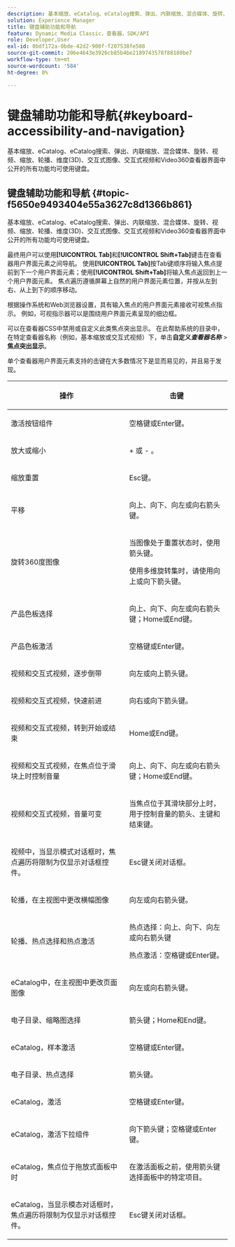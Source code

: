 ```yaml
---
description: 基本缩放、eCatalog、eCatalog搜索、弹出、内联缩放、混合媒体、旋转、视频、缩放、维度(3D)、轮播、交互式图像、交互式视频和Video360查看器界面中公开的所有功能均可使用键盘。
solution: Experience Manager
title: 键盘辅助功能和导航
feature: Dynamic Media Classic，查看器，SDK/API
role: Developer,User
exl-id: 0bdf172a-0bde-42d2-900f-f207538fe588
source-git-commit: 206e4643e3926cb85b4be2189743578f88180be7
workflow-type: tm+mt
source-wordcount: '584'
ht-degree: 0%

---
```


# 键盘辅助功能和导航{#keyboard-accessibility-and-navigation}

基本缩放、eCatalog、eCatalog搜索、弹出、内联缩放、混合媒体、旋转、视频、缩放、轮播、维度(3D)、交互式图像、交互式视频和Video360查看器界面中公开的所有功能均可使用键盘。

<!-- Updated June 1, 2020 from https://wiki.corp.adobe.com/pages/viewpage.action?spaceKey=scene7qa&title=s7Viewers%2C+S7SDK%2C+S7OnDemand+Release+Notes - Contact is Sasha -->

## 键盘辅助功能和导航 {#topic-f5650e9493404e55a3627c8d1366b861}

基本缩放、eCatalog、eCatalog搜索、弹出、内联缩放、混合媒体、旋转、视频、缩放、轮播、维度(3D)、交互式图像、交互式视频和Video360查看器界面中公开的所有功能均可使用键盘。

最终用户可以使用&#x200B;**[!UICONTROL Tab]**&#x200B;和&#x200B;**[!UICONTROL Shift+Tab]**&#x200B;键击在查看器用户界面元素之间导航。 使用&#x200B;**[!UICONTROL Tab]**&#x200B;按Tab键顺序将输入焦点提前到下一个用户界面元素；使用&#x200B;**[!UICONTROL Shift+Tab]**&#x200B;将输入焦点返回到上一个用户界面元素。 焦点遍历遵循屏幕上自然的用户界面元素位置，并按从左到右、从上到下的顺序移动。

根据操作系统和Web浏览器设置，具有输入焦点的用户界面元素接收可视焦点指示。 例如，可视指示器可以是围绕用户界面元素呈现的细边框。

可以在查看器CSS中禁用或自定义此类焦点突出显示。 在此帮助系统的目录中，在特定查看器名称（例如，基本缩放或交互式视频）下，单击&#x200B;**自定义&#x200B;*查看器名称*** >**&#x200B;焦点突出显示&#x200B;**。

单个查看器用户界面元素支持的击键在大多数情况下是显而易见的，并且易于发现。

<table id="table_8C49100412224324BF1DBF7FDFDCCBF8"> 
 <thead> 
  <tr> 
   <th colname="col1" class="entry"> <p>操作 </p> </th> 
   <th colname="col2" class="entry"> <p>击键 </p> </th> 
  </tr> 
 </thead>
 <tbody> 
  <tr> 
   <td colname="col1"> <p>激活按钮组件 </p> </td> 
   <td colname="col2"> <p>空格键或Enter键。 </p> </td> 
  </tr> 
  <tr> 
   <td colname="col1"> <p>放大或缩小 </p> </td> 
   <td colname="col2"> <p> <span class="uicontrol"> + </span> 或 <span class="uicontrol"> -  </span>。 </p> </td> 
  </tr> 
  <tr> 
   <td colname="col1"> <p>缩放重置 </p> </td> 
   <td colname="col2"> <p>Esc键。 </p> </td> 
  </tr> 
  <tr> 
   <td colname="col1"> <p>平移 </p> </td> 
   <td colname="col2"> <p>向上、向下、向左或向右箭头键。 </p> </td> 
  </tr> 
  <tr> 
   <td colname="col1"> <p>旋转360度图像 </p> </td> 
   <td colname="col2"> <p>当图像处于重置状态时，使用箭头键。 </p> <p>使用多维旋转集时，请使用向上或向下箭头键。 </p> </td> 
  </tr> 
  <tr> 
   <td colname="col1"> <p>产品色板选择 </p> </td> 
   <td colname="col2"> <p>向上、向下、向左或向右箭头键；Home或End键。 </p> </td> 
  </tr> 
  <tr> 
   <td colname="col1"> <p>产品色板激活 </p> </td> 
   <td colname="col2"> <p>空格键或Enter键。 </p> </td> 
  </tr> 
  <tr> 
   <td colname="col1"> <p>视频和交互式视频，逐步倒带 </p> </td> 
   <td colname="col2"> <p>向左或向上箭头键。 </p> </td> 
  </tr> 
  <tr> 
   <td colname="col1"> <p>视频和交互式视频，快速前进 </p> </td> 
   <td colname="col2"> <p>向右或向下箭头键。 </p> </td> 
  </tr> 
  <tr> 
   <td colname="col1"> <p>视频和交互式视频，转到开始或结束 </p> </td> 
   <td colname="col2"> <p>Home或End键。 </p> </td> 
  </tr> 
  <tr> 
   <td colname="col1"> <p>视频和交互式视频，在焦点位于滑块上时控制音量 </p> </td> 
   <td colname="col2"> <p>向上、向下、向左或向右箭头键；Home或End键。 </p> </td> 
  </tr> 
  <tr> 
   <td colname="col1"> <p>视频和交互式视频，音量可变 </p> </td> 
   <td colname="col2"> <p>当焦点位于其滑块部分上时，用于控制音量的箭头、主键和结束键。 </p> </td> 
  </tr> 
  <tr> 
   <td colname="col1"> <p>视频中，当显示模式对话框时，焦点遍历将限制为仅显示对话框控件。 </p> </td> 
   <td colname="col2"> <p>Esc键关闭对话框。 </p> </td> 
  </tr> 
  <tr> 
   <td colname="col1"> <p>轮播，在主视图中更改横幅图像 </p> </td> 
   <td colname="col2"> <p>向左或向右箭头键。 </p> </td> 
  </tr> 
  <tr> 
   <td colname="col1"> <p>轮播、热点选择和热点激活 </p> </td> 
   <td colname="col2"> <p>热点选择：向上、向下、向左或向右箭头键 </p> <p>热点激活：空格键或Enter键。 </p> </td> 
  </tr> 
  <tr> 
   <td colname="col1"> <p>eCatalog中，在主视图中更改页面图像 </p> </td> 
   <td colname="col2"> <p> 向左或向右箭头键。 </p> </td> 
  </tr> 
  <tr> 
   <td colname="col1"> <p>电子目录、缩略图选择 </p> </td> 
   <td colname="col2"> <p>箭头键；Home和End键。 </p> </td> 
  </tr> 
  <tr> 
   <td colname="col1"> <p>eCatalog，样本激活 </p> </td> 
   <td colname="col2"> <p>空格键或Enter键。 </p> </td> 
  </tr> 
  <tr> 
   <td colname="col1"> <p>电子目录、热点选择 </p> </td> 
   <td colname="col2"> <p>箭头键。 </p> </td> 
  </tr> 
  <tr> 
   <td colname="col1"> <p>eCatalog，激活 </p> </td> 
   <td colname="col2"> <p>空格键或Enter键。 </p> </td> 
  </tr> 
  <tr> 
   <td colname="col1"> <p>eCatalog，激活下拉组件 </p> </td> 
   <td colname="col2"> <p> 向下箭头键；空格键或Enter键。 </p> </td> 
  </tr> 
  <tr> 
   <td colname="col1"> <p>eCatalog，焦点位于拖放式面板中时 </p> </td> 
   <td colname="col2"> <p>在激活面板之前，使用箭头键选择面板中的特定项目。 </p> </td> 
  </tr> 
  <tr> 
   <td colname="col1"> <p>eCatalog，当显示模态对话框时，焦点遍历将限制为仅显示对话框控件。 </p> </td> 
   <td colname="col2"> <p>Esc键关闭对话框。 </p> </td> 
  </tr> 
 </tbody> 
</table>
